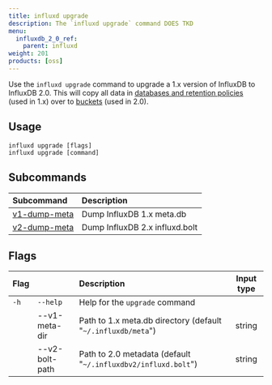 ```yaml
---
title: influxd upgrade
description: The `influxd upgrade` command DOES TKD
menu:
  influxdb_2_0_ref:
    parent: influxd
weight: 201
products: [oss]
---
```


Use the `influxd upgrade` command to upgrade a 1.x version of InfluxDB to InfluxDB 2.0.
This will copy all data in [databases and retention policies]() (used in 1.x) over to [buckets]() (used in 2.0).

## Usage

```
influxd upgrade [flags]
influxd upgrade [command]
```

## Subcommands
| Subcommand                                                           | Description                    |
|:---------------------------------------------------------------------|:-------------------------------|
| [v1-dump-meta](/influxdb/v2.0/reference/cli/influxd/upgrade/v1-dump-meta/) | Dump InfluxDB 1.x meta.db      |
| [v2-dump-meta](/influxdb/v2.0/reference/cli/influxd/upgrade/v2-dump-meta/) | Dump InfluxDB 2.x influxd.bolt |
    
## Flags

| Flag |                | Description                                                   | Input type |
|:-----|:---------------|:--------------------------------------------------------------|:----------:|
| `-h` | `--help`       | Help for the `upgrade` command                                |            |
|      | --v1-meta-dir  | Path to 1.x meta.db directory (default "`~/.influxdb/meta`")  | string     |
|      | --v2-bolt-path | Path to 2.0 metadata (default "`~/.influxdbv2/influxd.bolt`") | string     |
